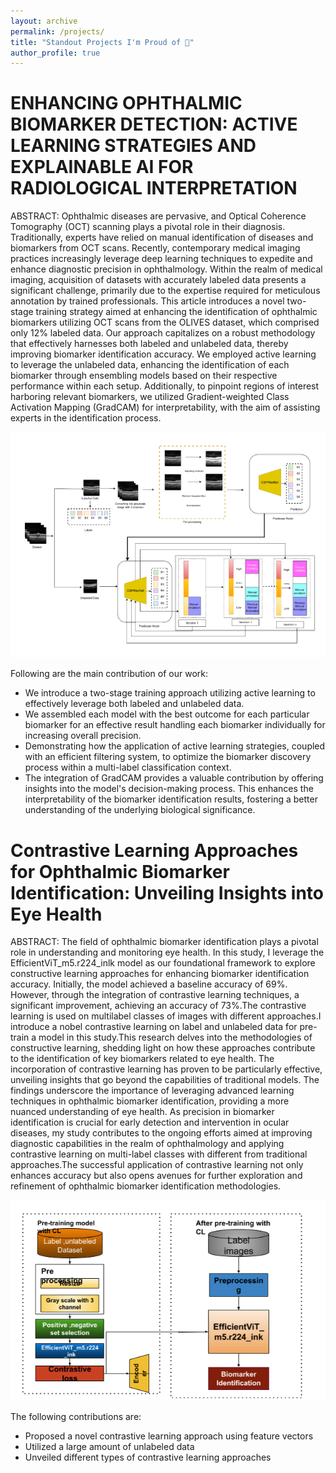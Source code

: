 ```yaml
---
layout: archive
permalink: /projects/
title: "Standout Projects I'm Proud of 🤗"
author_profile: true
---
```

# ENHANCING OPHTHALMIC BIOMARKER DETECTION: ACTIVE LEARNING STRATEGIES AND EXPLAINABLE AI FOR RADIOLOGICAL INTERPRETATION

ABSTRACT: Ophthalmic diseases are pervasive, and Optical Coherence Tomography (OCT) scanning plays a pivotal role in their diagnosis. Traditionally, experts have relied on manual identification of diseases and biomarkers from OCT scans. Recently, contemporary medical imaging practices increasingly leverage deep learning techniques to expedite and enhance diagnostic precision in ophthalmology. Within the realm of medical imaging, acquisition of datasets with accurately labeled data presents a significant challenge, primarily due to the expertise required for meticulous annotation by trained professionals. This article introduces a novel two-stage training strategy aimed at enhancing the identification of ophthalmic biomarkers utilizing OCT scans from the OLIVES dataset, which comprised only 12% labeled data. Our approach capitalizes on a robust methodology that effectively harnesses both labeled and unlabeled data, thereby improving biomarker identification accuracy. We employed active learning to leverage the unlabeled data, enhancing the identification of each biomarker through ensembling models based on their respective performance within each setup. Additionally, to pinpoint regions of interest harboring relevant biomarkers, we utilized Gradient-weighted Class Activation Mapping (GradCAM) for interpretability, with the aim of assisting experts in the identification process.

![alt text](image-14.png)

Following are the main contribution of our work:
- We introduce a two-stage training approach utilizing active learning to effectively leverage both labeled and unlabeled 
data.
- We assembled each model with the best outcome for each particular biomarker for an effective result handling each 
biomarker individually for increasing overall precision.
- Demonstrating how the application of active learning strategies, coupled with an efficient filtering system, to optimize 
the biomarker discovery process within a multi-label classification context.
- The integration of GradCAM provides a valuable contribution by offering insights into the model's decision-making 
process. This enhances the interpretability of the biomarker identification results, fostering a better understanding of 
the underlying biological significance.

# Contrastive Learning Approaches for Ophthalmic Biomarker Identification: Unveiling Insights into Eye Health

ABSTRACT: The field of ophthalmic biomarker identification plays a pivotal role in understanding and
monitoring eye health. In this study, I leverage the EfficientViT_m5.r224_inlk model as
our foundational framework to explore constructive learning approaches for enhancing
biomarker identification accuracy. Initially, the model achieved a baseline accuracy of
69%. However, through the integration of contrastive learning techniques, a significant
improvement, achieving an accuracy of 73%.The contrastive learning is used on multilabel classes of images with different approaches.I introduce a nobel contrastive learning
on label and unlabeled data for pre-train a model in this study.This research delves into the
methodologies of constructive learning, shedding light on how these approaches contribute
to the identification of key biomarkers related to eye health. The incorporation of
contrastive learning has proven to be particularly effective, unveiling insights that go
beyond the capabilities of traditional models. The findings underscore the importance of
leveraging advanced learning techniques in ophthalmic biomarker identification, providing
a more nuanced understanding of eye health. As precision in biomarker identification is
crucial for early detection and intervention in ocular diseases, my study contributes to the
ongoing efforts aimed at improving diagnostic capabilities in the realm of ophthalmology
and applying contrastive learning on multi-label classes with different from traditional
approaches.The successful application of contrastive learning not only enhances accuracy
but also opens avenues for further exploration and refinement of ophthalmic biomarker
identification methodologies.

![alt text](image-15.png)

The following contributions are:

- Proposed a novel contrastive learning approach using feature vectors
- Utilized a large amount of unlabeled data
- Unveiled different types of contrastive learning approaches